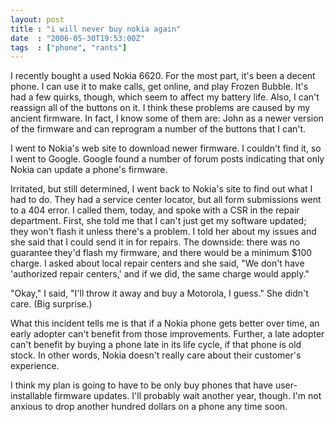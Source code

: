 ```yaml
---
layout: post
title : "i will never buy nokia again"
date  : "2006-05-30T19:53:00Z"
tags  : ["phone", "rants"]
---
```

I recently bought a used Nokia 6620. For the most part, it's been a decent
phone. I can use it to make calls, get online, and play Frozen Bubble. It's had
a few quirks, though, which seem to affect my battery life. Also, I can't
reassign all of the buttons on it. I think these problems are caused by my
ancient firmware. In fact, I know some of them are: John as a newer version of
the firmware and can reprogram a number of the buttons that I can't.

I went to Nokia's web site to download newer firmware. I couldn't find it, so I
went to Google. Google found a number of forum posts indicating that only Nokia
can update a phone's firmware.

Irritated, but still determined, I went back to Nokia's site to find out what I
had to do. They had a service center locator, but all form submissions went to
a 404 error. I called them, today, and spoke with a CSR in the repair
department. First, she told me that I can't just get my software updated; they
won't flash it unless there's a problem. I told her about my issues and she
said that I could send it in for repairs. The downside: there was no guarantee
they'd flash my firmware, and there would be a minimum $100 charge. I asked
about local repair centers and she said, "We don't have 'authorized repair
centers,' and if we did, the same charge would apply."

"Okay," I said, "I'll throw it away and buy a Motorola, I guess." She didn't
care. (Big surprise.)

What this incident tells me is that if a Nokia phone gets better over time, an
early adopter can't benefit from those improvements. Further, a late adopter
can't benefit by buying a phone late in its life cycle, if that phone is old
stock. In other words, Nokia doesn't really care about their customer's
experience.

I think my plan is going to have to be only buy phones that have
user-installable firmware updates. I'll probably wait another year, though. I'm
not anxious to drop another hundred dollars on a phone any time soon.

